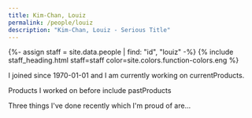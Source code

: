 ```yaml
---
title: Kim-Chan, Louiz
permalink: /people/louiz
description: "Kim-Chan, Louiz - Serious Title"
---
```


{%- assign staff = site.data.people | find: "id", "louiz" -%}
{% include staff_heading.html staff=staff color=site.colors.function-colors.eng %}

<p>I joined since 1970-01-01 and I am currently working on currentProducts.</p>

<p>Products I worked on before include pastProducts</p>

<p>Three things I've done recently which I'm proud of are...</p>

